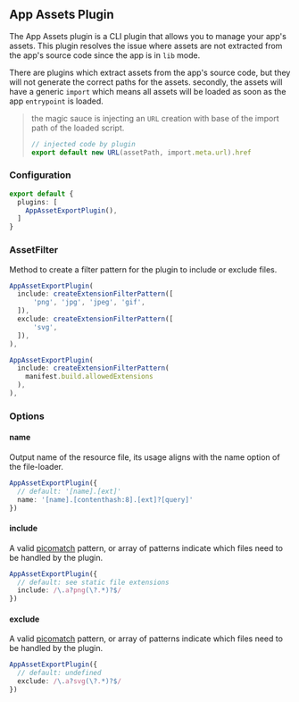 ## App Assets Plugin

The App Assets plugin is a CLI plugin that allows you to manage your app's assets.
This plugin resolves the issue where assets are not extracted from the app's source code since the app is in `lib` mode.

There are plugins which extract assets from the app's source code, but they will not generate the correct paths for the assets.
secondly, the assets will have a generic `import` which means all assets will be loaded as soon as the app `entrypoint` is loaded.

> the magic sauce is injecting an `URL` creation with base of the import path of the loaded script.
> ```typescript
> // injected code by plugin
> export default new URL(assetPath, import.meta.url).href
>```

### Configuration

```typescript
export default {
  plugins: [
    AppAssetExportPlugin(),
  ]
}
```

### AssetFilter

Method to create a filter pattern for the plugin to include or exclude files.

```typescript
AppAssetExportPlugin(
  include: createExtensionFilterPattern([
      'png', 'jpg', 'jpeg', 'gif',
  ]),
  exclude: createExtensionFilterPattern([
      'svg',
  ]),
),
```

```typescript
AppAssetExportPlugin(
  include: createExtensionFilterPattern(
    manifest.build.allowedExtensions
  ),
),
```

### Options

#### name
Output name of the resource file, its usage aligns with the name option of the file-loader.

```typescript
AppAssetExportPlugin({
  // default: '[name].[ext]'
  name: '[name].[contenthash:8].[ext]?[query]'
})
```

#### include
A valid [picomatch](https://github.com/micromatch/picomatch#globbing-features) pattern, or array of patterns indicate which files need to be handled by the plugin.

```typescript
AppAssetExportPlugin({
  // default: see static file extensions
  include: /\.a?png(\?.*)?$/
})
```

#### exclude
A valid [picomatch](https://github.com/micromatch/picomatch#globbing-features) pattern, or array of patterns indicate which files need to be handled by the plugin.

```typescript
AppAssetExportPlugin({
  // default: undefined
  exclude: /\.a?svg(\?.*)?$/
})
```